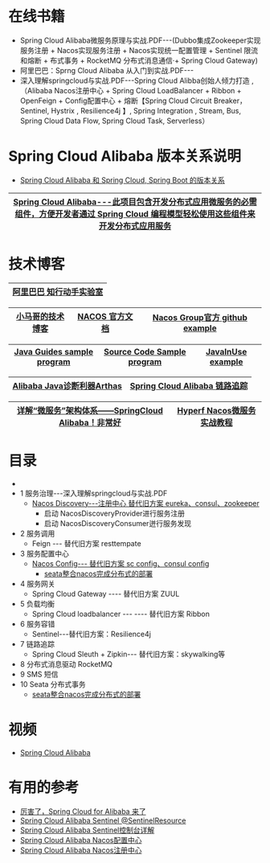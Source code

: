 

# 在线书籍

* Spring Cloud Alibaba微服务原理与实战.PDF---(Dubbo集成Zookeeper实现服务注册 + Nacos实现服务注册 + Nacos实现统一配置管理 + Sentinel 限流和熔断 + 布式事务 + RocketMQ 分布式消息通信·+ Spring Cloud Gateway)
* 阿里巴巴：Sprng Cloud Alibaba 从入门到实战.PDF---
* 深入理解springcloud与实战.PDF---Spring Cloud Alibba创始人倾力打造 , （Alibaba Nacos注册中心 + Spring Cloud LoadBalancer + Ribbon + OpenFeign + Config配置中心 + 熔断【Spring Cloud Circuit Breaker，Sentinel, Hystrix , Resilience4j 】, Spring Integration , Stream, Bus, Spring Cloud Data Flow, Spring Cloud Task, Serverless）


# Spring Cloud Alibaba 版本关系说明

* [Spring Cloud Alibaba 和 Spring Cloud, Spring Boot 的版本关系 ](https://github.com/alibaba/spring-cloud-alibaba/wiki/%E7%89%88%E6%9C%AC%E8%AF%B4%E6%98%8E)

[Spring Cloud Alibaba---此项目包含开发分布式应用微服务的必需组件，方便开发者通过 Spring Cloud 编程模型轻松使用这些组件来开发分布式应用服务](https://github.com/alibaba/spring-cloud-alibaba/blob/master/README-zh.md)|
---|

# 技术博客

[阿里巴巴 知行动手实验室](https://start.aliyun.com/)|
---|

[小马哥的技术博客](https://mercyblitz.github.io/)|[NACOS 官方文档](https://nacos.io/zh-cn/docs/quick-start-docker.html)|[Nacos Group官方 github example](https://github.com/nacos-group)|
---|---|---|

[Java Guides sample program](https://www.javaguides.net/)|[Source Code Sample program](https://www.sourcecodeexamples.net/)|[JavaInUse example](https://www.javainuse.com/home)|
---|---|---|


[Alibaba Java诊断利器Arthas](https://github.com/alibaba/arthas)|[Spring Cloud Alibaba 链路追踪](https://www.jianshu.com/p/87b2a5802319)|
---|---|


[详解“微服务”架构体系——SpringCloud Alibaba！非常好](https://www.jianshu.com/p/b710ecfa2ce5)|[Hyperf Nacos微服务实战教程](https://www.bilibili.com/read/cv14649429/)|
---|---|

# 目录
* 
* 1 服务治理---深入理解springcloud与实战.PDF
  * [Nacos Discovery---注册中心 替代旧方案 eureka、consul、zookeeper](https://github.com/stevenli91748/JAVA-Architecture/blob/master/JAVA%20Framework/Spring%20Cloud%20Alibaba/nacos%20%E6%B3%A8%E5%86%8C%E4%B8%AD%E5%BF%83/README.md)
    * 启动 NacosDiscoveryProvider进行服务注册
    * 启动 NacosDiscoveryConsumer迸行服务发现
* 2 服务调用
    * Feign --- 替代旧方案 resttempate
* 3 服务配置中心
    * [Nacos Config--- 替代旧方案 sc config、consul config](https://github.com/stevenli91748/JAVA-Architecture/blob/master/JAVA%20Framework/Spring%20Cloud%20Alibaba/naco%E9%85%8D%E7%BD%AE%E4%B8%AD%E5%BF%83/README.md)
      * [seata整合nacos完成分布式的部署](https://www.jianshu.com/p/402ac48cf4cc) 
* 4 服务网关
    * Spring Cloud Gateway ---- 替代旧方案 ZUUL
* 5 负载均衡 
    * Spring Cloud loadbalancer --- ---- 替代旧方案 Ribbon
* 6 服务容错
    * Sentinel---替代旧方案：Resilience4j
* 7 链路追踪
    * Spring Cloud Sleuth  + Zipkin--- 替代旧方案：skywalking等
* 8 分布式消息驱动 RocketMQ
* 9 SMS 短信 
* 10 Seata 分布式事务
  * [seata整合nacos完成分布式的部署](https://www.jianshu.com/p/402ac48cf4cc)  


# 视频

* [Spring Cloud Alibaba](https://edu.51cto.com/center/course/lesson/index?id=696542)

# 有用的参考

* [厉害了，Spring Cloud for Alibaba 来了](https://mp.weixin.qq.com/s?__biz=MzI3ODcxMzQzMw==&mid=2247487701&idx=1&sn=06f49867943b73ba38cd3c3ffa0707b5&chksm=eb5395e3dc241cf513745835f98c509067d2f9f3c292daffa0fa2932fd3481a4d27cdf9d9e16&scene=21#wechat_redirect)
* [Spring Cloud Alibaba Sentinel @SentinelResource](https://mrbird.cc/Spring-Cloud-Alibaba-Sentinel-SentinelResource.html)
* [Spring Cloud Alibaba Sentinel控制台详解](https://mrbird.cc/Sentinel%E6%8E%A7%E5%88%B6%E5%8F%B0%E8%AF%A6%E8%A7%A3.html)
* [Spring Cloud Alibaba Nacos配置中心](https://mrbird.cc/Spring-Cloud-Alibaba-Nacos%E9%85%8D%E7%BD%AE%E4%B8%AD%E5%BF%83.html)
* [Spring Cloud Alibaba Nacos注册中心](https://mrbird.cc/Spring-Cloud-Alibaba-Nacos%E6%B3%A8%E5%86%8C%E4%B8%AD%E5%BF%83.html)
